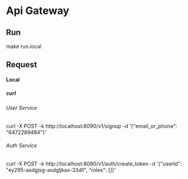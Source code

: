 # Api Gateway

## Run

make run.local

## Request

#### Local

##### curl

###### User Service

curl -X POST -k http://localhost:8090/v1/signup -d '{"email_or_phone": "6472289484"}'

###### Auth Service

curl -X POST -k http://localhost:8090/v1/auth/create_token -d '{"userId": "ey295-asdgjsg-asdgljkas-33dll", "roles": []}'
